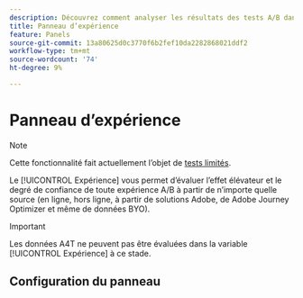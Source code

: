 ```yaml
---
description: Découvrez comment analyser les résultats des tests A/B dans le panneau d’expérimentation CJA.
title: Panneau d’expérience
feature: Panels
source-git-commit: 13a80625d0c3770f6b2fef10da2282868021ddf2
workflow-type: tm+mt
source-wordcount: '74'
ht-degree: 9%

---
```



# Panneau d’expérience

>[!NOTE]
>
>Cette fonctionnalité fait actuellement l’objet de [tests limités](/help/release-notes/releases.md).

Le [!UICONTROL Expérience] vous permet d’évaluer l’effet élévateur et le degré de confiance de toute expérience A/B à partir de n’importe quelle source (en ligne, hors ligne, à partir de solutions Adobe, de Adobe Journey Optimizer et même de données BYO).

>[!IMPORTANT]
>
>Les données A4T ne peuvent pas être évaluées dans la variable [!UICONTROL Expérience] à ce stade.

## Configuration du panneau


